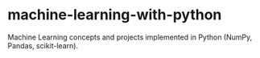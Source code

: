 # machine-learning-with-python
Machine Learning concepts and projects implemented in Python (NumPy, Pandas, scikit-learn).

